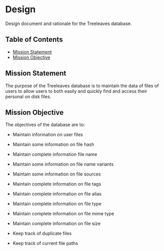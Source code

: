 # Design

Design document and rationale for the Treeleaves database.

## Table of Contents

- [Mission Statement](#mission-statement)
- [Mission Objective](#mission-objective)

## Mission Statement

The purpose of the Treeleaves database is to maintain the data of files of users to
allow users to both easily and quickly find and access their personal on disk files.

## Mission Objective

The objectives of the database are to:

- Maintain information on user files
- Maintain some information on file hash
- Maintain complete information file name
- Maintain some information on file name variants
- Maintain some information on file sources
- Maintain complete information on file tags
- Maintain complete information on file alias
- Maintain complete information on file type
- Maintain complete information on file mime type
- Maintain complete information on file size

- Keep track of duplicate files
- Keep track of current file paths
